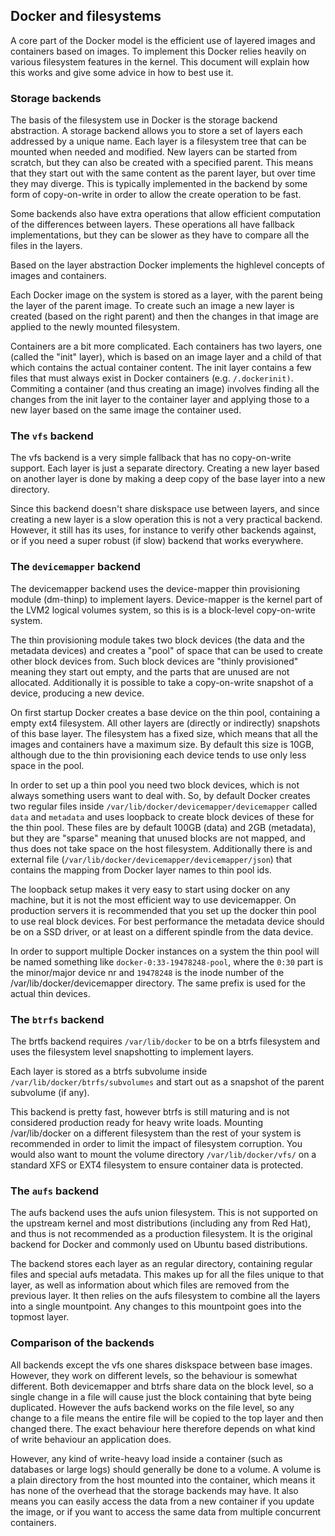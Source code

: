 ## Docker and filesystems

A core part of the Docker model is the efficient use of layered images
and containers based on images. To implement this Docker relies
heavily on various filesystem features in the kernel. This document
will explain how this works and give some advice in how to best use it.

### Storage backends

The basis of the filesystem use in Docker is the storage backend
abstraction. A storage backend allows you to store a set of layers
each addressed by a unique name. Each layer is a filesystem tree that
can be mounted when needed and modified.  New layers can be started
from scratch, but they can also be created with a specified parent.
This means that they start out with the same content as the parent
layer, but over time they may diverge. This is typically implemented
in the backend by some form of copy-on-write in order to allow the
create operation to be fast.

Some backends also have extra operations that allow efficient
computation of the differences between layers. These operations all
have fallback implementations, but they can be slower as they have to
compare all the files in the layers.

Based on the layer abstraction Docker implements the highlevel
concepts of images and containers.

Each Docker image on the system is stored as a layer, with the parent
being the layer of the parent image. To create such an image a new
layer is created (based on the right parent) and then the changes in
that image are applied to the newly mounted filesystem.

Containers are a bit more complicated. Each containers has two layers,
one (called the "init" layer), which is based on an image layer and a
child of that which contains the actual container content. The init
layer contains a few files that must always exist in Docker containers
(e.g. `/.dockerinit)`. Commiting a container (and thus creating an
image) involves finding all the changes from the init layer to the
container layer and applying those to a new layer based on the same
image the container used.

### The `vfs` backend

The vfs backend is a very simple fallback that has no copy-on-write
support. Each layer is just a separate directory. Creating a new layer
based on another layer is done by making a deep copy of the base layer
into a new directory.

Since this backend doesn't share diskspace use between layers, and
since creating a new layer is a slow operation this is not a very
practical backend. However, it still has its uses, for instance to
verify other backends against, or if you need a super robust (if slow)
backend that works everywhere.

### The `devicemapper` backend

The devicemapper backend uses the device-mapper thin provisioning
module (dm-thinp) to implement layers. Device-mapper is the kernel
part of the LVM2 logical volumes system, so this is is a block-level
copy-on-write system.

The thin provisioning module takes two block devices (the data and the
metadata devices) and creates a "pool" of space that can be used to
create other block devices from. Such block devices are "thinly
provisioned" meaning they start out empty, and the parts that are
unused are not allocated. Additionally it is possible to take a
copy-on-write snapshot of a device, producing a new device.

On first startup Docker creates a base device on the thin pool,
containing a empty ext4 filesystem. All other layers are (directly or
indirectly) snapshots of this base layer. The filesystem has a fixed
size, which means that all the images and containers have a maximum
size. By default this size is 10GB, although due to the thin
provisioning each device tends to use only less space in the pool.

In order to set up a thin pool you need two block devices, which is
not always something users want to deal with. So, by default Docker
creates two regular files inside
`/var/lib/docker/devicemapper/devicemapper` called `data` and
`metadata` and uses loopback to create block devices of these for the
thin pool. These files are by default 100GB (data) and 2GB (metadata),
but they are "sparse" meaning that unused blocks are not mapped, and
thus does not take space on the host filesystem.  Additionally there
is and external file
(`/var/lib/docker/devicemapper/devicemapper/json`) that contains the
mapping from Docker layer names to thin pool ids.

The loopback setup makes it very easy to start using docker on any
machine, but it is not the most efficient way to use devicemapper. On
production servers it is recommended that you set up the docker thin
pool to use real block devices. For best performance the metadata
device should be on a SSD driver, or at least on a different spindle
from the data device.

In order to support multiple Docker instances on a system the thin
pool will be named something like `docker-0:33-19478248-pool`, where
the `0:30` part is the minor/major device nr and `19478248` is the
inode number of the /var/lib/docker/devicemapper directory. The same
prefix is used for the actual thin devices.

### The `btrfs` backend

The brtfs backend requires `/var/lib/docker` to be on a btrfs filesystem
and uses the filesystem level snapshotting to implement layers.

Each layer is stored as a btrfs subvolume inside
`/var/lib/docker/btrfs/subvolumes` and start out as a snapshot of the
parent subvolume (if any).

This backend is pretty fast, however btrfs is still maturing and is not
considered production ready for heavy write loads. Mounting /var/lib/docker 
on a different filesystem than the rest of your system is recommended in 
order to limit the impact of filesystem corruption. You would also want to 
mount the volume directory `/var/lib/docker/vfs/` on a standard XFS or EXT4 
filesystem to ensure container data is protected.

### The `aufs` backend

The aufs backend uses the aufs union filesystem. This is not supported
on the upstream kernel and most distributions (including any from Red
Hat), and thus is not recommended as a production filesystem. It
is the original backend for Docker and commonly used on Ubuntu based
distributions.

The backend stores each layer as an regular directory, containing
regular files and special aufs metadata. This makes up for all the files
unique to that layer, as well as information about which files are
removed from the previous layer. It then relies on the aufs filesystem
to combine all the layers into a single mountpoint. Any changes to
this mountpoint goes into the topmost layer.

### Comparison of the backends

All backends except the vfs one shares diskspace between base
images. However, they work on different levels, so the behaviour is
somewhat different. Both devicemapper and btrfs share data on the
block level, so a single change in a file will cause just the block
containing that byte being duplicated. However the aufs backend works
on the file level, so any change to a file means the entire file will
be copied to the top layer and then changed there. The exact behaviour
here therefore depends on what kind of write behaviour an application
does.

However, any kind of write-heavy load inside a container (such as
databases or large logs) should generally be done to a volume. A
volume is a plain directory from the host mounted into the container,
which means it has none of the overhead that the storage backends may
have. It also means you can easily access the data from a new
container if you update the image, or if you want to access the same
data from multiple concurrent containers.
